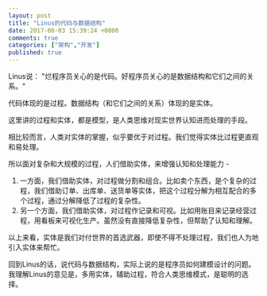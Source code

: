 ```yaml
---
layout: post
title: "Linus的代码与数据结构"
date: 2017-06-03 15:39:24 +0800
comments: true
categories: ["架构","开发"]
published: true
---
```


Linus说： "烂程序员关心的是代码。好程序员关心的是数据结构和它们之间的关系。" 

<!-- more-->

代码体现的是过程。数据结构（和它们之间的关系）体现的是实体。

这里讲的过程和实体，都是模型，是人类思维对现实世界认知进而处理的手段。

相比较而言，人类对实体的掌握，似乎要优于对过程。我们觉得实体比过程更直观和易处理。

所以面对复杂和大规模的过程，人们借助实体，来增强认知和处理能力 - 

1. 一方面，我们借助实体，对过程做分割和组合。比如卖个东西，是个复杂的过程，我们借助订单、出库单、送货单等实体，把这个过程分解为相互配合的多个过程，通过分解降低了过程的复杂性。
2. 另一个方面，我们借助实体，对过程作记录和可视。比如用账目来记录经营过程，用看板来可视化生产。虽然没有直接降低复杂性，但帮助了认知和理解。

以上来看，实体是我们对付世界的首选武器，即使不得不处理过程，我们也人为地引入实体来帮忙。

回到Linus的话，说代码与数据结构，实际上说的是程序员如何建模设计的问题。我理解Linus的意见是，多用实体，辅助过程，符合人类思维模式，是聪明的选择。